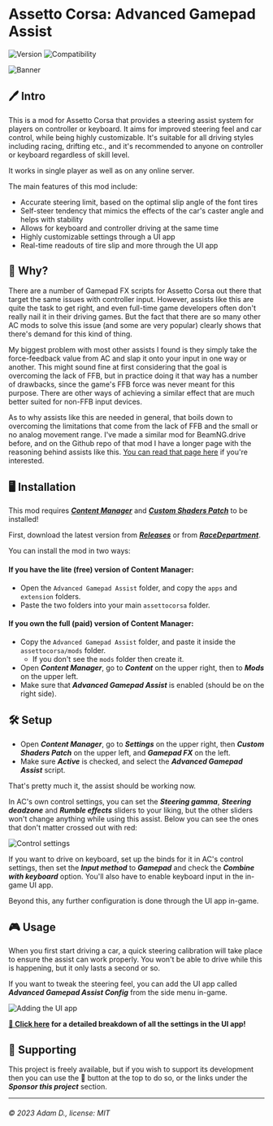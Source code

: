 # Assetto Corsa: Advanced Gamepad Assist

![Version](https://img.shields.io/badge/Version-1.1.3-blue.svg) ![Compatibility](https://img.shields.io/badge/CSP-0.1.79-green.svg)

![Banner](https://i.imgur.com/AiZvIHx.png)

## 🖊️ Intro

This is a mod for Assetto Corsa that provides a steering assist system for players on controller or keyboard. It aims for improved steering feel and car control, while being highly customizable. It's suitable for all driving styles including racing, drifting etc., and it's recommended to anyone on controller or keyboard regardless of skill level.

It works in single player as well as on any online server.

The main features of this mod include:

 - Accurate steering limit, based on the optimal slip angle of the font tires
 - Self-steer tendency that mimics the effects of the car's caster angle and helps with stability
 - Allows for keyboard and controller driving at the same time
 - Highly customizable settings through a UI app
 - Real-time readouts of tire slip and more through the UI app

## 📖 Why?

There are a number of Gamepad FX scripts for Assetto Corsa out there that target the same issues with controller input. However, assists like this are quite the task to get right, and even full-time game developers often don't really nail it in their driving games. But the fact that there are so many other AC mods to solve this issue (and some are very popular) clearly shows that there's demand for this kind of thing.

My biggest problem with most other assists I found is they simply take the force-feedback value from AC and slap it onto your input in one way or another. This might sound fine at first considering that the goal is overcoming the lack of FFB, but in practice doing it that way has a number of drawbacks, since the game's FFB force was never meant for this purpose. There are other ways of achieving a similar effect that are much better suited for non-FFB input devices.

As to why assists like this are needed in general, that boils down to overcoming the limitations that come from the lack of FFB and the small or no analog movement range. I've made a similar mod for BeamNG.drive before, and on the Github repo of that mod I have a longer page with the reasoning behind assists like this. [You can read that page here](https://github.com/adam10603/BeamNG-Advanced-Steering/blob/release/Explanation.md) if you're interested.

## 🖥️ Installation

This mod requires [***Content Manager***](https://assettocorsa.club/content-manager.html) and [***Custom Shaders Patch***](https://acstuff.ru/patch/) to be installed!

First, download the latest version from [***Releases***](https://github.com/adam10603/AC-Advanced-Gamepad-Assist/releases) or from [***RaceDepartment***](https://www.racedepartment.com/downloads/advanced-gamepad-assist.62485/).

You can install the mod in two ways:

#### If you have the lite (free) version of Content Manager:

 - Open the `Advanced Gamepad Assist` folder, and copy the `apps` and `extension` folders.
 - Paste the two folders into your main `assettocorsa` folder.

#### If you own the full (paid) version of Content Manager:

 - Copy the `Advanced Gamepad Assist` folder, and paste it inside the `assettocorsa/mods` folder.
   - If you don't see the `mods` folder then create it.
 - Open ***Content Manager***, go to ***Content*** on the upper right, then to ***Mods*** on the upper left.
 - Make sure that ***Advanced Gamepad Assist*** is enabled (should be on the right side).

## 🛠 Setup

 - Open ***Content Manager***, go to ***Settings*** on the upper right, then ***Custom Shaders Patch*** on the upper left, and ***Gamepad FX*** on the left.
 - Make sure ***Active*** is checked, and select the ***Advanced Gamepad Assist*** script.

That's pretty much it, the assist should be working now.

In AC's own control settings, you can set the ***Steering gamma***, ***Steering deadzone*** and ***Rumble effects*** sliders to your liking, but the other sliders won't change anything while using this assist. Below you can see the ones that don't matter crossed out with red:

![Control settings](https://i.imgur.com/rP0NoyC.png)

If you want to drive on keyboard, set up the binds for it in AC's control settings, then set the ***Input method*** to ***Gamepad*** and check the ***Combine with keyboard*** option. You'll also have to enable keyboard input in the in-game UI app.

Beyond this, any further configuration is done through the UI app in-game.

## 🎮 Usage

When you first start driving a car, a quick steering calibration will take place to ensure the assist can work properly. You won't be able to drive while this is happening, but it only lasts a second or so.

If you want to tweak the steering feel, you can add the UI app called ***Advanced Gamepad Assist Config*** from the side menu in-game.

![Adding the UI app](https://i.imgur.com/Ffms6Rd.png)

**[📝 Click here](ConfigGuide.md) for a detailed breakdown of all the settings in the UI app!**

## 💖 Supporting

This project is freely available, but if you wish to support its development then you can use the 💟 button at the top to do so, or the links under the ***Sponsor this project*** section.

___

###### © 2023 Adam D., license: MIT